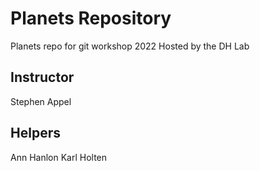 # Planets Repository
Planets repo for git workshop 2022
Hosted by the DH Lab

## Instructor
Stephen Appel

## Helpers
Ann Hanlon
Karl Holten
